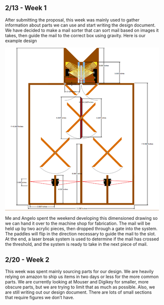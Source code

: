 ## 2/13 - Week 1

After submitting the proposal, this week was mainly used to gather information about parts we can use and start writing the design document. We have decided to make a mail sorter that can sort mail based on images it takes, then guide the mail to the correct box using gravity. Here is our example design

![Dimensioned Drawing](sahas_images/image14.png)

Me and Angelo spent the weekend developing this dimensioned drawing so we can hand it over to the machine shop for fabrication. The mail will be held up by two acrylic pieces, then dropped through a gate into the system. The paddles will flip in the direction necessary to guide the mail to the slot. At the end, a laser break system is used to determine if the mail has crossed the threshold, and the system is ready to take in the next piece of mail.


## 2/20 - Week 2

This week was spent mainly sourcing parts for our design. We are heavily relying on amazon to ship us items in two days or less for the more common parts. We are currently looking at Mouser and Digikey for smaller, more obscure parts, but we are trying to limit that as much as possible. Also, we are still writing out our design document. There are lots of small sections that require figures we don’t have. 


